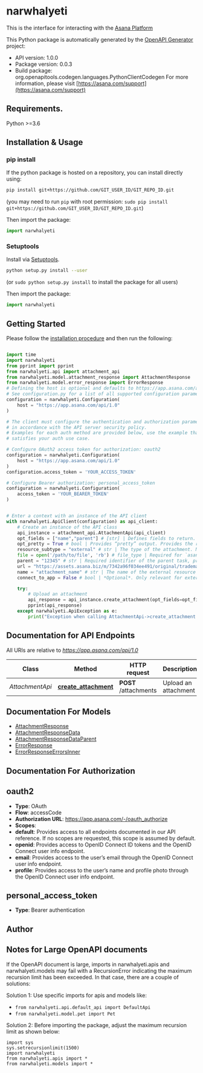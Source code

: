 # narwhalyeti
This is the interface for interacting with the [Asana Platform](https://developers.asana.com)


This Python package is automatically generated by the [OpenAPI Generator](https://openapi-generator.tech) project:

- API version: 1.0.0
- Package version: 0.0.3
- Build package: org.openapitools.codegen.languages.PythonClientCodegen
For more information, please visit [https://asana.com/support](https://asana.com/support)

## Requirements.

Python >=3.6

## Installation & Usage
### pip install

If the python package is hosted on a repository, you can install directly using:

```sh
pip install git+https://github.com/GIT_USER_ID/GIT_REPO_ID.git
```
(you may need to run `pip` with root permission: `sudo pip install git+https://github.com/GIT_USER_ID/GIT_REPO_ID.git`)

Then import the package:
```python
import narwhalyeti
```

### Setuptools

Install via [Setuptools](http://pypi.python.org/pypi/setuptools).

```sh
python setup.py install --user
```
(or `sudo python setup.py install` to install the package for all users)

Then import the package:
```python
import narwhalyeti
```

## Getting Started

Please follow the [installation procedure](#installation--usage) and then run the following:

```python

import time
import narwhalyeti
from pprint import pprint
from narwhalyeti.api import attachment_api
from narwhalyeti.model.attachment_response import AttachmentResponse
from narwhalyeti.model.error_response import ErrorResponse
# Defining the host is optional and defaults to https://app.asana.com/api/1.0
# See configuration.py for a list of all supported configuration parameters.
configuration = narwhalyeti.Configuration(
    host = "https://app.asana.com/api/1.0"
)

# The client must configure the authentication and authorization parameters
# in accordance with the API server security policy.
# Examples for each auth method are provided below, use the example that
# satisfies your auth use case.

# Configure OAuth2 access token for authorization: oauth2
configuration = narwhalyeti.Configuration(
    host = "https://app.asana.com/api/1.0"
)
configuration.access_token = 'YOUR_ACCESS_TOKEN'

# Configure Bearer authorization: personal_access_token
configuration = narwhalyeti.Configuration(
    access_token = 'YOUR_BEARER_TOKEN'
)


# Enter a context with an instance of the API client
with narwhalyeti.ApiClient(configuration) as api_client:
    # Create an instance of the API class
    api_instance = attachment_api.AttachmentApi(api_client)
    opt_fields = ["name","parent"] # [str] | Defines fields to return. Some requests return *compact* representations of objects in order to conserve resources and complete the request more efficiently. Other times requests return more information than you may need. This option allows you to list the exact set of fields that the API should be sure to return for the objects. The field names should be provided as paths, described below. The id of included objects will always be returned, regardless of the field options. (optional)
    opt_pretty = True # bool | Provides “pretty” output. Provides the response in a “pretty” format. In the case of JSON this means doing proper line breaking and indentation to make it readable. This will take extra time and increase the response size so it is advisable only to use this during debugging. (optional)
    resource_subtype = "external" # str | The type of the attachment. Must be one of the given values. If not specified, a file attachment of type `asana` will be assumed. Note that if the value of `resource_subtype` is `external`, a `parent`, `name`, and `url` must also be provided.  (optional)
    file = open('/path/to/file', 'rb') # file_type | Required for `asana` attachments.  (optional)
    parent = "12345" # str | Required identifier of the parent task, project, or project_brief, as a string.  (optional)
    url = "https://assets.asana.biz/m/7342a96f034ee491/original/trademark-logo-lockup-horizontal.png" # str | The URL of the external resource being attached. Required for attachments of type `external`.  (optional)
    name = "attachment_name" # str | The name of the external resource being attached. Required for attachments of type `external`.  (optional)
    connect_to_app = False # bool | *Optional*. Only relevant for external attachments with a parent task. A boolean indicating whether the current app should be connected with the attachment for the purposes of showing an app components widget. Requires the app to have been added to a project the parent task is in.  (optional)

    try:
        # Upload an attachment
        api_response = api_instance.create_attachment(opt_fields=opt_fields, opt_pretty=opt_pretty, resource_subtype=resource_subtype, file=file, parent=parent, url=url, name=name, connect_to_app=connect_to_app)
        pprint(api_response)
    except narwhalyeti.ApiException as e:
        print("Exception when calling AttachmentApi->create_attachment: %s\n" % e)
```

## Documentation for API Endpoints

All URIs are relative to *https://app.asana.com/api/1.0*

Class | Method | HTTP request | Description
------------ | ------------- | ------------- | -------------
*AttachmentApi* | [**create_attachment**](docs/AttachmentApi.md#create_attachment) | **POST** /attachments | Upload an attachment


## Documentation For Models

 - [AttachmentResponse](docs/AttachmentResponse.md)
 - [AttachmentResponseData](docs/AttachmentResponseData.md)
 - [AttachmentResponseDataParent](docs/AttachmentResponseDataParent.md)
 - [ErrorResponse](docs/ErrorResponse.md)
 - [ErrorResponseErrorsInner](docs/ErrorResponseErrorsInner.md)


## Documentation For Authorization


## oauth2

- **Type**: OAuth
- **Flow**: accessCode
- **Authorization URL**: https://app.asana.com/-/oauth_authorize
- **Scopes**: 
 - **default**: Provides access to all endpoints documented in our API reference. If no scopes are requested, this scope is assumed by default.
 - **openid**: Provides access to OpenID Connect ID tokens and the OpenID Connect user info endpoint.
 - **email**: Provides access to the user’s email through the OpenID Connect user info endpoint.
 - **profile**: Provides access to the user’s name and profile photo through the OpenID Connect user info endpoint.


## personal_access_token

- **Type**: Bearer authentication


## Author




## Notes for Large OpenAPI documents
If the OpenAPI document is large, imports in narwhalyeti.apis and narwhalyeti.models may fail with a
RecursionError indicating the maximum recursion limit has been exceeded. In that case, there are a couple of solutions:

Solution 1:
Use specific imports for apis and models like:
- `from narwhalyeti.api.default_api import DefaultApi`
- `from narwhalyeti.model.pet import Pet`

Solution 2:
Before importing the package, adjust the maximum recursion limit as shown below:
```
import sys
sys.setrecursionlimit(1500)
import narwhalyeti
from narwhalyeti.apis import *
from narwhalyeti.models import *
```

